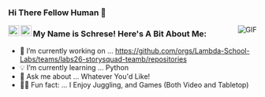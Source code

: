 ### Hi There Fellow Human 👋

<a href="https://www.linkedin.com/in/schrese/">
  <img align="left" alt="Schrese's Linkdein Profile" width="22px" src="https://cdn.jsdelivr.net/npm/simple-icons@v3/icons/linkedin.svg" />
</a>

<a href="https://github.com/Schrese">
  <img align="left" alt="Schrese's Github Profile" width="22px" src="https://cdn.jsdelivr.net/npm/simple-icons@v3/icons/github.svg" />
</a>


<img align="right" alt="GIF" src="https://media0.giphy.com/media/citBl9yPwnUOs/giphy.gif" />



### My Name is Schrese! Here's A Bit About Me:
* 🔨 I’m currently working on ... https://github.com/orgs/Lambda-School-Labs/teams/labs26-storysquad-teamb/repositories
* 💡 I’m currently learning ... Python
* 💬 Ask me about ... Whatever You'd Like!
* 🤹‍♀️ Fun fact: ... I Enjoy Juggling, and Games (Both Video and Tabletop)

